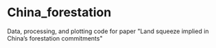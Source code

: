# China_forestation
Data, processing, and plotting code for paper "Land squeeze implied in China’s forestation commitments"
